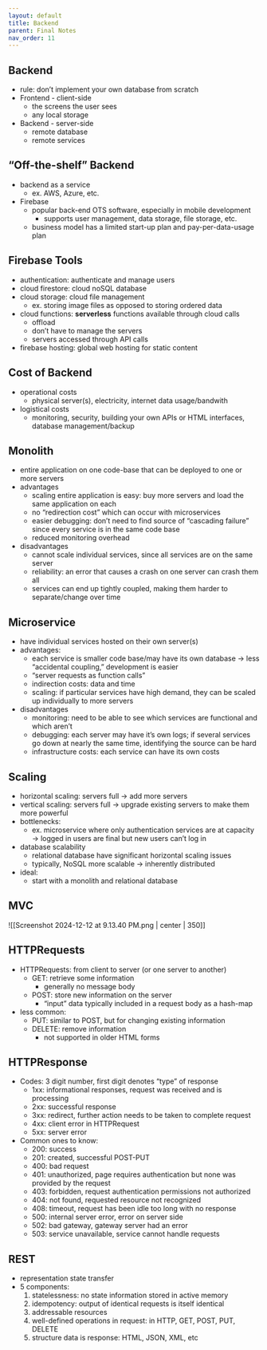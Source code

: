 ```yaml
---
layout: default
title: Backend
parent: Final Notes
nav_order: 11
---
```

## Backend
- rule: don’t implement your own database from scratch
- Frontend - client-side
	- the screens the user sees
	- any local storage
- Backend - server-side
	- remote database
	- remote services
## “Off-the-shelf” Backend
- backend as a service
	- ex. AWS, Azure, etc.
- Firebase
	- popular back-end OTS software, especially in mobile development
		- supports user management, data storage, file storage, etc.
	- business model has a limited start-up plan and pay-per-data-usage plan
## Firebase Tools
- authentication: authenticate and manage users
- cloud firestore: cloud noSQL database
- cloud storage: cloud file management
	- ex. storing image files as opposed to storing ordered data
- cloud functions: **serverless** functions available through cloud calls
	- offload
	- don’t have to manage the servers
	- servers accessed through API calls
- firebase hosting: global web hosting for static content
## Cost of Backend
- operational costs
	- physical server(s), electricity, internet data usage/bandwith
- logistical costs
	- monitoring, security, building your own APIs or HTML interfaces, database management/backup
## Monolith
- entire application on one code-base that can be deployed to one or more servers
- advantages
	- scaling entire application is easy: buy more servers and load the same application on each
	- no “redirection cost” which can occur with microservices
	- easier debugging: don’t need to find source of “cascading failure” since every service is in the same code base
	- reduced monitoring overhead
- disadvantages
	- cannot scale individual services, since all services are on the same server
	- reliability: an error that causes a crash on one server can crash them all
	- services can end up tightly coupled, making them harder to separate/change over time
## Microservice
- have individual services hosted on their own server(s)
- advantages:
	- each service is smaller code base/may have its own database → less “accidental coupling,” development is easier
	- “server requests as function calls”
	- indirection costs: data and time
	- scaling: if particular services have high demand, they can be scaled up individually to more servers
- disadvantages
	- monitoring: need to be able to see which services are functional and which aren’t
	- debugging: each server may have it’s own logs; if several services go down at nearly the same time, identifying the source can be hard
	- infrastructure costs: each service can have its own costs
## Scaling
- horizontal scaling: servers full → add more servers
- vertical scaling: servers full → upgrade existing servers to make them more powerful
- bottlenecks:
	- ex. microservice where only authentication services are at capacity → logged in users are final but new users can’t log in
- database scalability
	- relational database have significant horizontal scaling issues
	- typically, NoSQL more scalable → inherently distributed
- ideal:
	- start with a monolith and relational database
## MVC
![[Screenshot 2024-12-12 at 9.13.40 PM.png | center | 350]]
## HTTPRequests
- HTTPRequests: from client to server (or one server to another)
	- GET: retrieve some information
		- generally no message body
	- POST: store new information on the server
		- “input” data typically included in a request body as a hash-map
- less common:
	- PUT: similar to POST, but for changing existing information
	- DELETE: remove information
		- not supported in older HTML forms
## HTTPResponse
- Codes: 3 digit number, first digit denotes “type” of response
	- 1xx: informational responses, request was received and is processing
	- 2xx: successful response
	- 3xx: redirect, further action needs to be taken to complete request
	- 4xx: client error in HTTPRequest
	- 5xx: server error
- Common ones to know:
	- 200: success
	- 201: created, successful POST-PUT
	- 400: bad request
	- 401: unauthorized, page requires authentication but none was provided by the request
	- 403: forbidden, request authentication permissions not authorized
	- 404: not found, requested resource not recognized
	- 408: timeout, request has been idle too long with no response
	- 500: internal server error, error on server side
	- 502: bad gateway, gateway server had an error
	- 503: service unavailable, service cannot handle requests
## REST
- representation state transfer
- 5 components:
	1. statelessness: no state information stored in active memory
	2. idempotency:  output of identical requests is itself identical
	3. addressable resources
	4. well-defined operations in request: in HTTP, GET, POST, PUT, DELETE
	5. structure data is response: HTML, JSON, XML, etc
